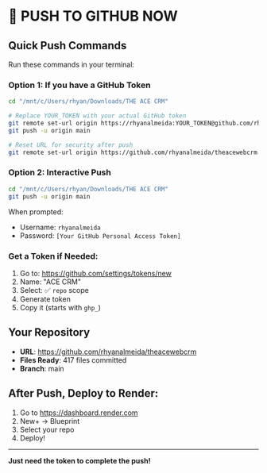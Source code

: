 # 🚀 PUSH TO GITHUB NOW

## Quick Push Commands

Run these commands in your terminal:

### Option 1: If you have a GitHub Token
```bash
cd "/mnt/c/Users/rhyan/Downloads/THE ACE CRM"

# Replace YOUR_TOKEN with your actual GitHub token
git remote set-url origin https://rhyanalmeida:YOUR_TOKEN@github.com/rhyanalmeida/theacewebcrm.git
git push -u origin main

# Reset URL for security after push
git remote set-url origin https://github.com/rhyanalmeida/theacewebcrm.git
```

### Option 2: Interactive Push
```bash
cd "/mnt/c/Users/rhyan/Downloads/THE ACE CRM"
git push -u origin main
```
When prompted:
- Username: `rhyanalmeida`
- Password: `[Your GitHub Personal Access Token]`

### Get a Token if Needed:
1. Go to: https://github.com/settings/tokens/new
2. Name: "ACE CRM"
3. Select: ✅ `repo` scope
4. Generate token
5. Copy it (starts with `ghp_`)

## Your Repository
- **URL**: https://github.com/rhyanalmeida/theacewebcrm
- **Files Ready**: 417 files committed
- **Branch**: main

## After Push, Deploy to Render:
1. Go to https://dashboard.render.com
2. New+ → Blueprint
3. Select your repo
4. Deploy!

---
**Just need the token to complete the push!**